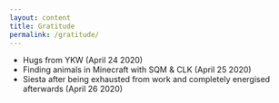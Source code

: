 ```yaml
---
layout: content
title: Gratitude
permalink: /gratitude/
---
```


- Hugs from YKW (April 24 2020)
- Finding animals in Minecraft with SQM & CLK (April 25 2020)
- Siesta after being exhausted from work and completely energised afterwards (April 26 2020)

